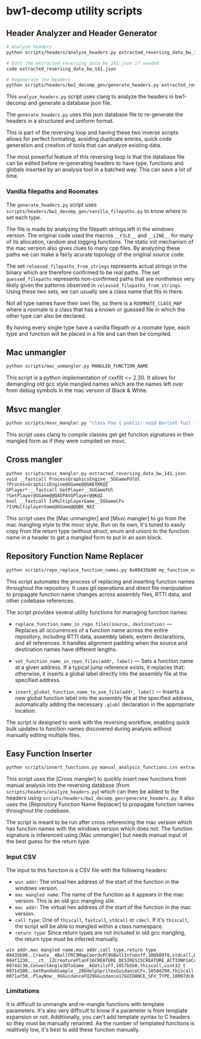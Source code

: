 # bw1-decomp utility scripts

## Header Analyzer and Header Generator

```bash
# Analyze headers
python scripts/headers/analyze_headers.py extracted_reversing_data_bw_141.json

# Edit the extracted_reversing_data_bw_141.json if needed
code extracted_reversing_data_bw_141.json

# Regenerate the headers
python scripts/headers/bw1_decomp_gen/generate_headers.py extracted_reversing_data_bw_141.json
```

This `analyze_headers.py` script uses clang to analyze the headers in bw1-decomp and generate a database json file.

The `generate_headers.py` uses this json database file to re-generate the headers in a structured and uniform format.

This is part of the reversing loop and having these two inverse scripts allows for perfect formating, avoiding duplicate entries, quick code generation and creation of tools that can analyze existing data.

The most powerful feature of this reversing loop is that the database file can be edited before re-generating headers to have type, functions and globals inserted by an analysis tool in a batched way. This can save a lot of time.

### Vanilla filepaths and Roomates

The `generate_headers.py` script uses `scripts/headers/bw1_decomp_gen/vanilla_filepaths.py` to know where to set each type.

The file is made by analyzing the filepath strings left in the windows version. The original code used the macros `__FILE__` and `__LINE__` for many of its allocation, random and logging functions. The static init mechanism of the mac version also gives clues to many cpp files. By analyzing these paths we can make a fairly acurate topology of the original source code.

The set `released_filepaths_from_strings` represents actual strings in the binary which are therefore confirmed to be real paths. The set `guessed_filepaths` represents non-confirmed paths that are nontheless very likely given the patterns observed in `released_filepaths_from_strings`. Using these two sets, we can usually see a class name that fits in there.

Not all type names have their own file, so there is a `ROOMMATE_CLASS_MAP` where a roomate is a class that has a known or guessed file in which the other type can also be declared.

By having every single type have a vanilla filepath or a roomate type, each type and function will be placed in a file and can then be compiled.

## Mac unmangler

```bash
python scripts/mac_unmangler.py MANGLED_FUNCTION_NAME
```

This script is a python implementation of cxxfilt <= 2.30. It allows for demangling old gcc style mangled names which are the names left over from debug symbols in the mac version of Black & White.

## Msvc mangler

```bash
python scripts/msvc_mangler.py "class Foo { public: void Bar(int fuz) {} };"
```

This script uses clang to compile classes get get function signatures in their mangled form as if they were compiled on msvc.

## Cross mangler

```bash
python scripts/msvc_mangler.py extracted_reversing_data_bw_141.json
void __fastcall ProcessGraphicsEngine__5GGameFUlUl
?ProcessGraphicsEngine@GGame@@QAEXKK@Z
GPlayer* __fastcall GetPlayer__5GGameFUl
?GetPlayer@GGame@@QAEPAVGPlayer@@K@Z
bool __fastcall IsMultiplayerGame__5GGameCFv
?IsMultiplayerGame@GGame@@QBE_NXZ
```

This script uses the [Mac unmangler] and [Msvc mangler] to go from the mac mangling style to the msvc style. Run on its own, it's tuned to easily copy from the return type (without struct, enum and union) to the function name in a header to get a mangled form to put in an asm block.

## Repository Function Name Replacer

```bash
python scripts/repo_replace_function_names.py 0x00435b90 my_function_name
```

This script automates the process of replacing and inserting function names throughout the repository. It uses git operations and direct file manipulation to propagate function name changes across assembly files, RTTI data, and other codebase references.

The script provides several utility functions for managing function names:

* `replace_function_name_in_repo_files(source, destination)` — Replaces all occurrences of a function name across the entire repository, including RTTI data, assembly labels, extern declarations, and all references. It handles alignment padding when the source and destination names have different lengths.

* `set_function_name_in_repo_files(addr, label)` — Sets a function name at a given address. If a typical jump reference exists, it replaces that; otherwise, it inserts a global label directly into the assembly file at the specified address.

* `insert_global_function_name_to_asm_file(addr, label)` — Inserts a new global function label into the assembly file at the specified address, automatically adding the necessary `.globl` declaration in the appropriate location.

The script is designed to work with the reversing workflow, enabling quick bulk updates to function names discovered during analysis without manually editing multiple files.

## Easy Function Inserter

```bash
python scripts/insert_functions.py manual_analysis_functions.csv extracted_reversing_data_bw_141.json
```

This script uses the [Cross mangler] to quickly insert new functions from manual analysis into the reversing database (from `scripts/headers/analyze_headers.py`) which can then be added to the headers using `scripts/headers/bw1_decomp_gen/generate_headers.py`. It also uses the [Repository Function Name Replacer] to propagate function names throughout the codebase.

The script is meant to be run after cross referencing the mac version which has function names with the windows version which does not. The function signature is inferenced using [Mac unmangler] but needs manual input of the best guess for the return type.

### Input CSV

The input to this function is a CSV file with the following headers:
* `win addr`: The virtual hex address of the start of the function in the windows version.
* `mac mangled name`: The name of the function as it appears in the mac version. This is an old gcc mangling stle.
* `mac addr`: The virtual hex address of the start of the function in the mac version.
* `call type`: One of `thiscall`, `fastcall`, `stdcall` or `cdecl`. If it's `thiscall`, the script will be able to mangled within a class namespace.
* `return type`: Since return types are not included in old gcc mangling, the return type must be inferred manually.

```csv
win addr,mac mangled name,mac addr,call type,return type
00435b90,.Create__4BallFRC9MapCoordsPC9GBallInfoUsff,100b09f0,stdcall,Ball*
004f1230,.__ct__12CreaturePlanF16CREATURE_DESIRES15CREATURE_ACTIONP14CreatureBeliefP14CreatureBeliefP14CreatureBelieff,10278a10,thiscall,CreaturePlan*
0074dc30,ConvertAngle3DToGame__6GUtilsFf,1057b5b0,thiscall,uint32_t
0071d300,.GetRandomSample__20GHelpSpritesGuidanceCFv,1050d290,thiscall,uint32_t
0071af50,.PlayNow__9GGuidanceFQ29GGuidance17GUIDANCE_SFX_TYPE,10097dc0,thiscall,uint32_t
```

### Limitations

It is difficult to unmangle and re-mangle functions with template parameters. It's also very difficult to know if a parameter is from template expansion or not. Additionally, you can't add template syntax to C headers so they must be manually renamed. As the number of templated functions is realitvely low, it's best to add these function manually.

